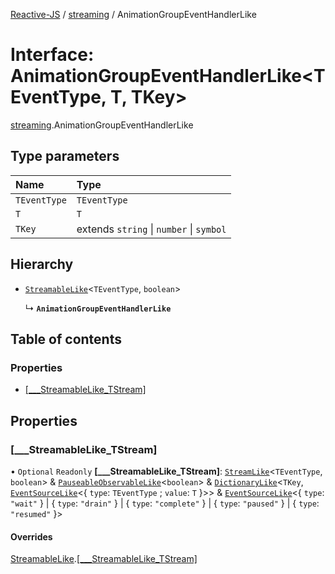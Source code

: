 [Reactive-JS](../README.md) / [streaming](../modules/streaming.md) / AnimationGroupEventHandlerLike

# Interface: AnimationGroupEventHandlerLike<TEventType, T, TKey\>

[streaming](../modules/streaming.md).AnimationGroupEventHandlerLike

## Type parameters

| Name | Type |
| :------ | :------ |
| `TEventType` | `TEventType` |
| `T` | `T` |
| `TKey` | extends `string` \| `number` \| `symbol` |

## Hierarchy

- [`StreamableLike`](streaming.StreamableLike.md)<`TEventType`, `boolean`\>

  ↳ **`AnimationGroupEventHandlerLike`**

## Table of contents

### Properties

- [[\_\_\_StreamableLike\_TStream]](streaming.AnimationGroupEventHandlerLike.md#[___streamablelike_tstream])

## Properties

### [\_\_\_StreamableLike\_TStream]

• `Optional` `Readonly` **[\_\_\_StreamableLike\_TStream]**: [`StreamLike`](streaming.StreamLike.md)<`TEventType`, `boolean`\> & [`PauseableObservableLike`](rx.PauseableObservableLike.md)<`boolean`\> & [`DictionaryLike`](util.DictionaryLike.md)<`TKey`, [`EventSourceLike`](util.EventSourceLike.md)<{ `type`: `TEventType` ; `value`: `T`  }\>\> & [`EventSourceLike`](util.EventSourceLike.md)<{ `type`: ``"wait"``  } \| { `type`: ``"drain"``  } \| { `type`: ``"complete"``  } \| { `type`: ``"paused"``  } \| { `type`: ``"resumed"``  }\>

#### Overrides

[StreamableLike](streaming.StreamableLike.md).[[___StreamableLike_TStream]](streaming.StreamableLike.md#[___streamablelike_tstream])

